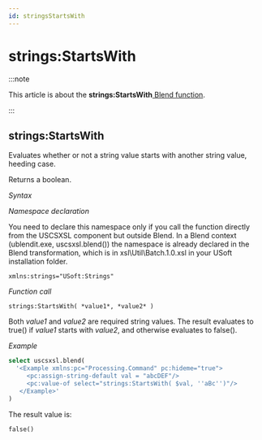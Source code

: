 ```yaml
---
id: stringsStartsWith
---
```


# strings:StartsWith




:::note

This article is about the **strings:StartsWith**[ Blend function](/Repositories/Blend_functions).

:::

## **strings:StartsWith**

Evaluates whether or not a string value starts with another string value, heeding case.

Returns a boolean.

*Syntax*

*Namespace declaration*

You need to declare this namespace only if you call the function directly from the USCSXSL component but outside Blend. In a Blend context (ublendit.exe, uscsxsl.blend()) the namespace is already declared in the Blend transformation, which is in xsl\\Util\\Batch.1.0.xsl in your USoft installation folder.

```
xmlns:strings="USoft:Strings"
```

*Function call*

```
strings:StartsWith( *value1*, *value2* )
```

Both *value1* and *value2* are required string values. The result evaluates to true() if *value1* starts with *value2*, and otherwise evaluates to false().

*Example*

```sql
select uscsxsl.blend(
  '<Example xmlns:pc="Processing.Command" pc:hideme="true">
     <pc:assign-string-default val = "abcDEF"/>
     <pc:value-of select="strings:StartsWith( $val, ''aBc'')"/>
   </Example>'
)
```

The result value is:

```
false()
```

 